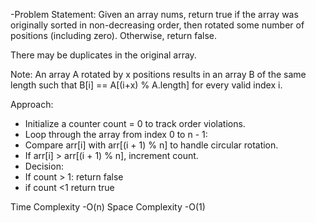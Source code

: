 -Problem Statement:
Given an array nums, return true if the array was originally sorted in non-decreasing order, then rotated some number of positions (including zero). Otherwise, return false.

There may be duplicates in the original array.

Note: An array A rotated by x positions results in an array B of the same length such that B[i] == A[(i+x) % A.length] for every valid index i.



Approach:
- Initialize a counter count = 0 to track order violations.
- Loop through the array from index 0 to n - 1:
- Compare arr[i] with arr[(i + 1) % n] to handle circular rotation.
- If arr[i] > arr[(i + 1) % n], increment count.
- Decision:
- If count > 1: return false
- if count <1 return true
 
Time Complexity -O(n)
Space Complexity -O(1)
